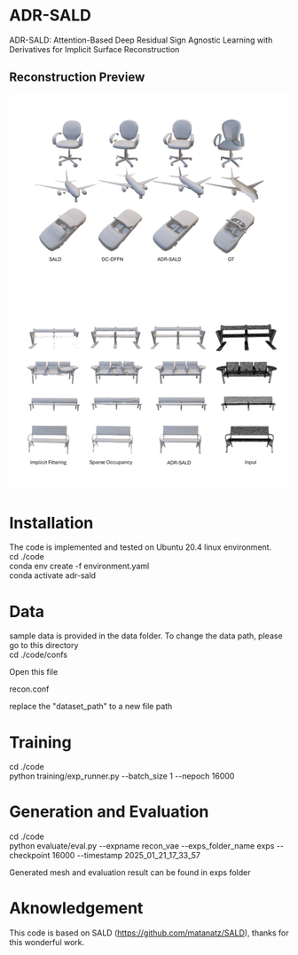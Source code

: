 # ADR-SALD
ADR-SALD: Attention-Based Deep Residual Sign Agnostic Learning with Derivatives for Implicit Surface Reconstruction 
## Reconstruction Preview
![plot](https://github.com/basher8488881/ADR-SALD/blob/main/shapenet_imgAll_1.png)
![plot](https://github.com/basher8488881/ADR-SALD/blob/main/BenchClass-Extra.png)

# Installation 
The code is implemented and tested on Ubuntu 20.4 linux environment.\
cd ./code \
conda env create -f environment.yaml \
conda activate adr-sald 
# Data 
sample data is provided in the data folder. To change the data path, please go to this directory <br/>
cd ./code/confs <br/>

Open this file <br/>

recon.conf <br/>

replace the "dataset_path" to a new file path

# Training 
cd ./code <br/>
python training/exp_runner.py --batch_size 1 --nepoch 16000
# Generation and Evaluation
cd ./code <br/>
python evaluate/eval.py --expname recon_vae --exps_folder_name exps --checkpoint 16000 --timestamp 2025_01_21_17_33_57 <br/>

Generated mesh and evaluation result can be found in exps folder 

# Aknowledgement 
This code is based on SALD (https://github.com/matanatz/SALD), thanks for this wonderful work.
